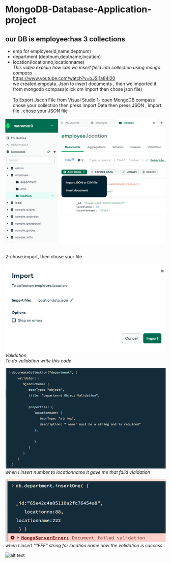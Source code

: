 # MongoDB-Database-Application-project<br>
## our DB is employee:has 3 collections <br> 
* emp for employee(id,name,deptnum)<br>
* department (deptnum,deptname,location)<br>
* location(locationno,locationname)<br>
_This video explain how can we insert field into collection using mongo compass_<br>
https://www.youtube.com/watch?v=bJSj1a84I20<br>
we created empdata. Json to insert documents , then we imported it from mongodb compass(click om import then chose json file)<br><br>
To Export Jscon File from Visual Studio
1- open MongoDB compass chose your collection then press import Data then press JSON , import file , chose your JSON file<br>

![alt text](./image/image.png)

<br>
2-chose import, then chose your file <br>

![alt text](./image/import.png) 
<br>
*Validation*<br>
_To do validation write this code_ <br>

![alt text](./image/image2.png)
_when I insert number to locationname it gave me that faild vlaidation_<br>

![alt text](./image/wrong.png)
_when I insert ""FFF" string for location name now the validation is success_ <br>

![alt text](r./image/ight.png)








